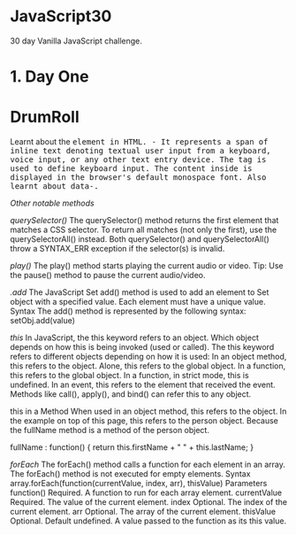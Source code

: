 # JavaScript30
30 day Vanilla JavaScript challenge.

# 1. Day One

# DrumRoll
Learnt about the <kbd> element in HTML. - 
  It represents a span of inline text denoting textual user input from a keyboard, 
  voice input, or any other text entry device.
The <kbd> tag is used to define keyboard input. The content inside is displayed in the browser's default monospace font.
Also learnt about data-.

*Other notable methods*

*querySelector()*
The querySelector() method returns the first element that matches a CSS selector.
To return all matches (not only the first), use the querySelectorAll() instead.
Both querySelector() and querySelectorAll() throw a SYNTAX_ERR exception if the selector(s) is invalid.

*play()*
The play() method starts playing the current audio or video.
Tip: Use the pause() method to pause the current audio/video.

*.add*
The JavaScript Set add() method is used to add an element to Set object with a specified value. Each element must have a unique value.
Syntax
The add() method is represented by the following syntax:
setObj.add(value)

*this*
In JavaScript, the this keyword refers to an object.
Which object depends on how this is being invoked (used or called).
The this keyword refers to different objects depending on how it is used:
In an object method, this refers to the object.
Alone, this refers to the global object.
In a function, this refers to the global object.
In a function, in strict mode, this is undefined.
In an event, this refers to the element that received the event.
Methods like call(), apply(), and bind() can refer this to any object.

this in a Method
When used in an object method, this refers to the object.
In the example on top of this page, this refers to the person object.
Because the fullName method is a method of the person object.

fullName : function() {
return this.firstName + " " + this.lastName;
}

*forEach*
The forEach() method calls a function for each element in an array.
The forEach() method is not executed for empty elements.
Syntax
array.forEach(function(currentValue, index, arr), thisValue)
Parameters
function()	Required.
A function to run for each array element.
currentValue	Required.
The value of the current element.
index	Optional.
The index of the current element.
arr	Optional.
The array of the current element.
thisValue	Optional. Default undefined.
A value passed to the function as its this value.
